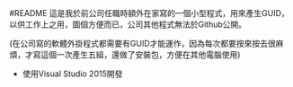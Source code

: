 #README
這是我於前公司任職時額外在家寫的一個小型程式，用來產生GUID，以供工作上之用，圖個方便而已，公司其他程式無法於Github公開。

(在公司寫的軟體外掛程式都需要有GUID才能運作，因為每次都要按來按去很麻煩，才寫這個一次產生五組，還做了安裝包，方便在其他電腦使用)
* 使用Visual Studio 2015開發
